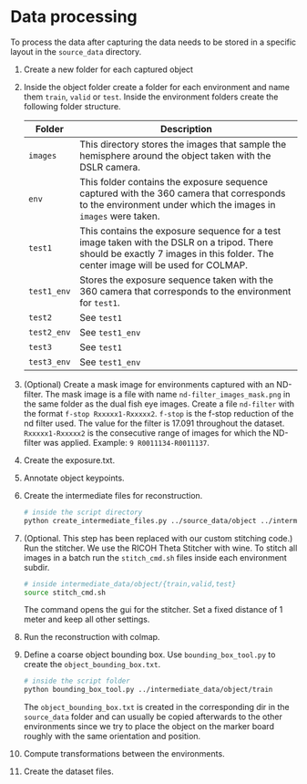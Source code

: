 # Data processing

To process the data after capturing the data needs to be stored in a specific layout in the `source_data` directory.

1. Create a new folder for each captured object

2. Inside the object folder create a folder for each environment and name them `train`, `valid` or `test`.
   Inside the environment folders create the following folder structure.

   | Folder | Description |
   | --- | --- |
   | `images`  | This directory stores the images that sample the hemisphere around the object taken with the DSLR camera.
   | `env`    | This folder contains the exposure sequence captured with the 360 camera that corresponds to the environment under which the images in `images` were taken.
   | `test1` | This contains the exposure sequence for a test image taken with the DSLR on a tripod. There should be exactly 7 images in this folder. The center image will be used for COLMAP. |
   | `test1_env` | Stores the exposure sequence taken with the 360 camera that corresponds to the environment for `test1`. |
   | `test2` | See `test1` |
   | `test2_env` | See `test1_env` |
   | `test3` | See `test1` |
   | `test3_env` | See `test1_env` |

3. (Optional) Create a mask image for environments captured with an ND-filter.
   The mask image is a file with name `nd-filter_images_mask.png` in the same folder as the dual fish eye images.
   Create a file `nd-filter` with the format `f-stop Rxxxxx1-Rxxxxx2`. `f-stop` is the f-stop reduction of the nd filter used.
   The value for the filter is 17.091 throughout the dataset.
   `Rxxxxx1-Rxxxxx2` is the consecutive range of images for which the ND-filter was applied. Example: `9 R0011134-R0011137`.
   

4. Create the exposure.txt.

5. Annotate object keypoints.

6. Create the intermediate files for reconstruction.
   ```bash
   # inside the script directory
   python create_intermediate_files.py ../source_data/object ../intermediate_data
   ```

7. (Optional. This step has been replaced with our custom stitching code.) 
   Run the stitcher.
   We use the RICOH Theta Stitcher with wine.
   To stitch all images in a batch run the `stitch_cmd.sh` files inside each environment subdir.
   ```bash
   # inside intermediate_data/object/{train,valid,test}
   source stitch_cmd.sh
   ```
   The command opens the gui for the stitcher. Set a fixed distance of 1 meter and keep all other settings.

8. Run the reconstruction with colmap.

9. Define a coarse object bounding box.
   Use `bounding_box_tool.py` to create the `object_bounding_box.txt`.
   ```bash
   # inside the script folder
   python bounding_box_tool.py ../intermediate_data/object/train
   ```
   The `object_bounding_box.txt` is created in the corresponding dir in the `source_data` folder and can usually be copied afterwards to the other environments since we try to place the object on the marker board roughly with the same orientation and position.
   
10. Compute transformations between the environments.

11. Create the dataset files.